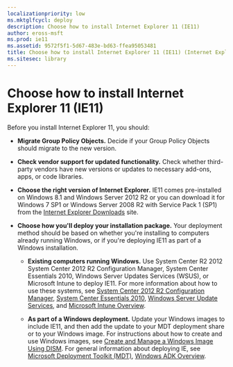 ```yaml
---
localizationpriority: low
ms.mktglfcycl: deploy
description: Choose how to install Internet Explorer 11 (IE11)
author: eross-msft
ms.prod: ie11
ms.assetid: 9572f5f1-5d67-483e-bd63-ffea95053481
title: Choose how to install Internet Explorer 11 (IE11) (Internet Explorer 11 for IT Pros)
ms.sitesec: library
---
```



# Choose how to install Internet Explorer 11 (IE11)
Before you install Internet Explorer 11, you should:

-   **Migrate Group Policy Objects.** Decide if your Group Policy Objects should migrate to the new version.

-   **Check vendor support for updated functionality.** Check whether third-party vendors have new versions or updates to necessary add-ons, apps, or code libraries.

-   **Choose the right version of Internet Explorer.** IE11 comes pre-installed on Windows 8.1 and Windows Server 2012 R2 or you can download it for Windows 7 SP1 or Windows Server 2008 R2 with Service Pack 1 (SP1) from the [Internet Explorer Downloads](http://go.microsoft.com/fwlink/p/?LinkId=214251) site.

-   **Choose how you'll deploy your installation package.** Your deployment method should be based on whether you're installing to computers already running Windows, or if you're deploying IE11 as part of a Windows installation.

    -   **Existing computers running Windows.** Use System Center R2 2012 System Center 2012 R2 Configuration Manager, System Center Essentials 2010, Windows Server Updates Services (WSUS), or Microsoft Intune to deploy IE11. For more information about how to use these systems, see [System Center 2012 R2 Configuration Manager](http://go.microsoft.com/fwlink/p/?LinkID=276664), [System Center Essentials 2010](http://go.microsoft.com/fwlink/p/?LinkId=395200), [Windows Server Update Services](http://go.microsoft.com/fwlink/p/?LinkID=276790), and [Microsoft Intune Overview](http://go.microsoft.com/fwlink/p/?linkid=276667).

    -   **As part of a Windows deployment.** Update your Windows images to include IE11, and then add the update to your MDT deployment share or to your Windows image. For instructions about how to create and use Windows images, see [Create and Manage a Windows Image Using DISM](http://go.microsoft.com/fwlink/p/?LinkId=299408). For general information about deploying IE, see [Microsoft Deployment Toolkit (MDT)](http://go.microsoft.com/fwlink/p/?LinkId=331148), [Windows ADK Overview](http://go.microsoft.com/fwlink/p/?LinkId=276669).

 

 



